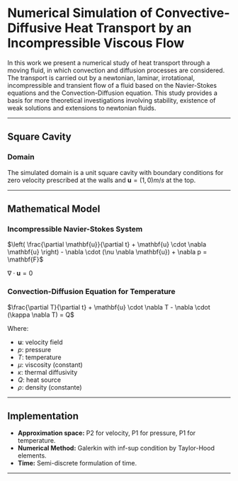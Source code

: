 # Numerical Simulation of Convective-Diffusive Heat Transport by an Incompressible Viscous Flow

In this work we present a numerical study of heat transport through a moving fluid, in which convection and diffusion processes are considered. The transport is carried out by a newtonian, laminar, irrotational, incompressible and transient flow of a fluid based on the Navier-Stokes equations and the Convection-Diffusion equation. This study provides a basis for more theoretical investigations involving stability, existence of weak solutions and extensions to newtonian fluids.

---

## Square Cavity
### Domain
The simulated domain is a unit square cavity with boundary conditions for zero velocity prescribed at the walls and $\mathbf{u} = (1,0) m/s$ at the top.

---

## Mathematical Model
### Incompressible Navier-Stokes System
$\left( \frac{\partial \mathbf{u}}{\partial t} + \mathbf{u} \cdot \nabla \mathbf{u} \right) - \nabla \cdot (\nu \nabla \mathbf{u}) + \nabla p = \mathbf{F}$ 

$\nabla \cdot \mathbf{u} = 0$

### Convection-Diffusion Equation for Temperature
$\frac{\partial T}{\partial t} + \mathbf{u} \cdot \nabla T - \nabla \cdot (\kappa \nabla T) = Q$

Where:
- $\mathbf{u}$: velocity field
- $p$: pressure
- $T$: temperature
- $\mu$: viscosity (constant)
- $\kappa$: thermal diffusivity
- $Q$: heat source
- $\rho$: density (constante)

---

## Implementation
- **Approximation space:** P2 for velocity, P1 for pressure, P1 for temperature.
- **Numerical Method:** Galerkin with inf-sup condition by Taylor-Hood elements.
- **Time:** Semi-discrete formulation of time.

---
